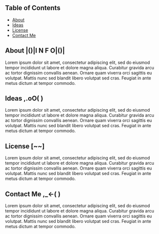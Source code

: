## Table of Contents
- [About](#-about)
- [Ideas](#-ideas)
- [License](#-license)
- [Contact Me](#-contact-me)

## About  |()|I N F O|()|
Lorem ipsum dolor sit amet, consectetur adipiscing elit, sed do eiusmod tempor incididunt ut labore et dolore magna aliqua. Curabitur gravida arcu ac tortor dignissim convallis aenean. Ornare quam viverra orci sagittis eu volutpat. Mattis nunc sed blandit libero volutpat sed cras. Feugiat in ante metus dictum at tempor commodo.

## Ideas  ,.oO(    )
Lorem ipsum dolor sit amet, consectetur adipiscing elit, sed do eiusmod tempor incididunt ut labore et dolore magna aliqua. Curabitur gravida arcu ac tortor dignissim convallis aenean. Ornare quam viverra orci sagittis eu volutpat. Mattis nunc sed blandit libero volutpat sed cras. Feugiat in ante metus dictum at tempor commodo.

## License  [~~]
Lorem ipsum dolor sit amet, consectetur adipiscing elit, sed do eiusmod tempor incididunt ut labore et dolore magna aliqua. Curabitur gravida arcu ac tortor dignissim convallis aenean. Ornare quam viverra orci sagittis eu volutpat. Mattis nunc sed blandit libero volutpat sed cras. Feugiat in ante metus dictum at tempor commodo.

## Contact Me  ,_<-(     )
Lorem ipsum dolor sit amet, consectetur adipiscing elit, sed do eiusmod tempor incididunt ut labore et dolore magna aliqua. Curabitur gravida arcu ac tortor dignissim convallis aenean. Ornare quam viverra orci sagittis eu volutpat. Mattis nunc sed blandit libero volutpat sed cras. Feugiat in ante metus dictum at tempor commodo.

